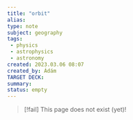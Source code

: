```yaml
---
title: "orbit"
alias: 
type: note
subject: geography
tags:
 - physics 
 - astrophysics
 - astronomy 
created: 2023.03.06 08:07
created_by: Ádám
TARGET DECK: 
summary: 
status: empty
---
```

> [!fail] This page does not exist (yet)!